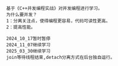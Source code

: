     基于《C++并发编程实战》对并发编程进行学习。
    为什么要并发？
    1：分离关注点，使得编程更容易，代码可读性更高。
    2：提高性能。

    2024_10_17暂时暂停
    2024_11_07继续学习
    2025_03_30继续学习
    join等待线程结束,detach分离方式在后台独自运行。
